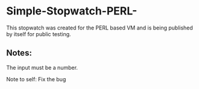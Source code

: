 # Simple-Stopwatch-PERL-
This stopwatch was created for the PERL based VM and is being published by itself for public testing.

## Notes:
The input must be a number.

Note to self: Fix the bug

